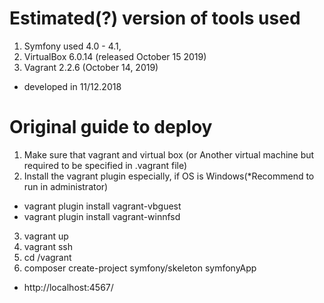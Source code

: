 # Estimated(?) version of tools used
1. Symfony used 4.0 - 4.1, 
2. VirtualBox 6.0.14 (released October 15 2019)
3. Vagrant 2.2.6 (October 14, 2019)
- developed in 11/12.2018

# Original guide to deploy
1. Make sure that vagrant and virtual box (or Another virtual machine but required to be specified in .vagrant file)
2. Install the vagrant plugin especially, if OS is Windows(*Recommend to run in administrator)
- vagrant plugin install vagrant-vbguest
- vagrant plugin install vagrant-winnfsd
3. vagrant up
4. vagrant ssh
5. cd /vagrant
6. composer create-project symfony/skeleton symfonyApp
- http://localhost:4567/